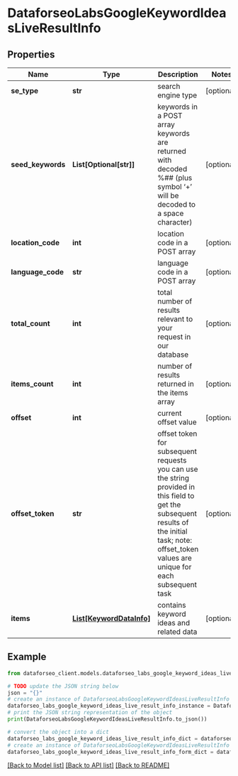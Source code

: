 # DataforseoLabsGoogleKeywordIdeasLiveResultInfo


## Properties

Name | Type | Description | Notes
------------ | ------------- | ------------- | -------------
**se_type** | **str** | search engine type | [optional] 
**seed_keywords** | **List[Optional[str]]** | keywords in a POST array keywords are returned with decoded %## (plus symbol ‘+’ will be decoded to a space character) | [optional] 
**location_code** | **int** | location code in a POST array | [optional] 
**language_code** | **str** | language code in a POST array | [optional] 
**total_count** | **int** | total number of results relevant to your request in our database | [optional] 
**items_count** | **int** | number of results returned in the items array | [optional] 
**offset** | **int** | current offset value | [optional] 
**offset_token** | **str** | offset token for subsequent requests you can use the string provided in this field to get the subsequent results of the initial task; note: offset_token values are unique for each subsequent task | [optional] 
**items** | [**List[KeywordDataInfo]**](KeywordDataInfo.md) | contains keyword ideas and related data | [optional] 

## Example

```python
from dataforseo_client.models.dataforseo_labs_google_keyword_ideas_live_result_info import DataforseoLabsGoogleKeywordIdeasLiveResultInfo

# TODO update the JSON string below
json = "{}"
# create an instance of DataforseoLabsGoogleKeywordIdeasLiveResultInfo from a JSON string
dataforseo_labs_google_keyword_ideas_live_result_info_instance = DataforseoLabsGoogleKeywordIdeasLiveResultInfo.from_json(json)
# print the JSON string representation of the object
print(DataforseoLabsGoogleKeywordIdeasLiveResultInfo.to_json())

# convert the object into a dict
dataforseo_labs_google_keyword_ideas_live_result_info_dict = dataforseo_labs_google_keyword_ideas_live_result_info_instance.to_dict()
# create an instance of DataforseoLabsGoogleKeywordIdeasLiveResultInfo from a dict
dataforseo_labs_google_keyword_ideas_live_result_info_form_dict = dataforseo_labs_google_keyword_ideas_live_result_info.from_dict(dataforseo_labs_google_keyword_ideas_live_result_info_dict)
```
[[Back to Model list]](../README.md#documentation-for-models) [[Back to API list]](../README.md#documentation-for-api-endpoints) [[Back to README]](../README.md)


